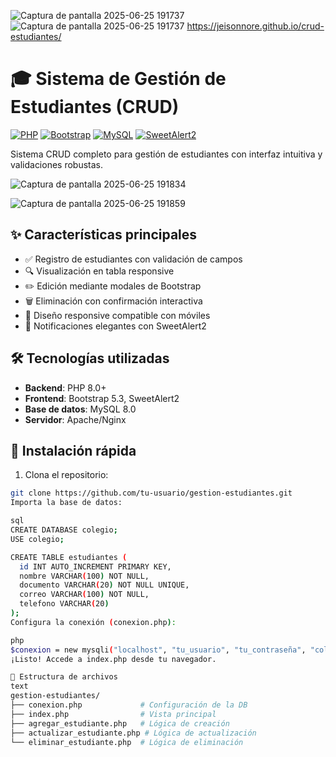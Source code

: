 ![Captura de pantalla 2025-06-25 191737](https://github.com/user-attachments/assets/2311c220-71e9-4727-9dc4-e09f2109a4b6)![Captura de pantalla 2025-06-25 191737](https://github.com/user-attachments/assets/2311c220-71e9-4727-9dc4-e09f2109a4b6)
https://jeisonnore.github.io/crud-estudiantes/
# 🎓 Sistema de Gestión de Estudiantes (CRUD)

[![PHP](https://img.shields.io/badge/PHP-8.0+-blue.svg)](https://php.net/)
[![Bootstrap](https://img.shields.io/badge/Bootstrap-5.3-purple.svg)](https://getbootstrap.com/)
[![MySQL](https://img.shields.io/badge/MySQL-8.0-orange.svg)](https://www.mysql.com/)
[![SweetAlert2](https://img.shields.io/badge/SweetAlert2-11.0-yellow.svg)](https://sweetalert2.github.io/)

Sistema CRUD completo para gestión de estudiantes con interfaz intuitiva y validaciones robustas.

![Captura de pantalla 2025-06-25 191834](https://github.com/user-attachments/assets/316ab7e3-5f06-4026-ae7f-0fbaa005382e)


![Captura de pantalla 2025-06-25 191859](https://github.com/user-attachments/assets/f3c14534-5f32-4087-b2a6-d1129499e752)





## ✨ Características principales

- ✅ Registro de estudiantes con validación de campos
- 🔍 Visualización en tabla responsive
- ✏️ Edición mediante modales de Bootstrap
- 🗑️ Eliminación con confirmación interactiva
- 📱 Diseño responsive compatible con móviles
- 💬 Notificaciones elegantes con SweetAlert2

## 🛠️ Tecnologías utilizadas

- **Backend**: PHP 8.0+
- **Frontend**: Bootstrap 5.3, SweetAlert2
- **Base de datos**: MySQL 8.0
- **Servidor**: Apache/Nginx

## 🚀 Instalación rápida

1. Clona el repositorio:
```bash
git clone https://github.com/tu-usuario/gestion-estudiantes.git
Importa la base de datos:

sql
CREATE DATABASE colegio;
USE colegio;

CREATE TABLE estudiantes (
  id INT AUTO_INCREMENT PRIMARY KEY,
  nombre VARCHAR(100) NOT NULL,
  documento VARCHAR(20) NOT NULL UNIQUE,
  correo VARCHAR(100) NOT NULL,
  telefono VARCHAR(20)
);
Configura la conexión (conexion.php):

php
$conexion = new mysqli("localhost", "tu_usuario", "tu_contraseña", "colegio");
¡Listo! Accede a index.php desde tu navegador.

🧩 Estructura de archivos
text
gestion-estudiantes/
├── conexion.php             # Configuración de la DB
├── index.php                # Vista principal
├── agregar_estudiante.php   # Lógica de creación
├── actualizar_estudiante.php # Lógica de actualización
└── eliminar_estudiante.php  # Lógica de eliminación



